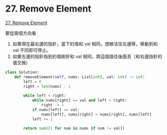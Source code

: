 # 27. Remove Element

[27. Remove Element](https://leetcode.com/problems/remove-element/)

要從兩個方向看

1. 如果現在最右邊的指針，當下的值和 val 相同，想辦法往左邊移，移動到和 val 不同即可停止。
2. 如果左邊的指針指到的值剛好和 val 相同，將這個值往後面丟（和右邊指針的值交換）

```python
class Solution:
    def removeElement(self, nums: List[int], val: int) -> int:
        left = 0
        right = len(nums) - 1
        
        while left < right:
            while nums[right] == val and left < right:
                right -= 1
            if nums[left] == val:
                nums[left], nums[right] = nums[right], nums[left]
            left += 1
        
        return sum([1 for num in nums if num != val])
```



